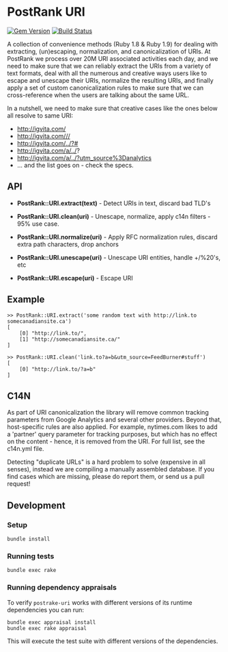 # PostRank URI

[![Gem Version](https://badge.fury.io/rb/postrank-uri.svg)](https://rubygems.org/gems/postrank-uri) [![Build Status](https://travis-ci.org/postrank-labs/postrank-uri.svg?branch=master)](https://travis-ci.org/postrank-labs/postrank-uri)

A collection of convenience methods (Ruby 1.8 & Ruby 1.9) for dealing with extracting, (un)escaping, normalization, and canonicalization of URIs. At PostRank we process over 20M URI associated activities each day, and we need to make sure that we can reliably extract the URIs from a variety of text formats, deal with all the numerous and creative ways users like to escape and unescape their URIs, normalize the resulting URIs, and finally apply a set of custom canonicalization rules to make sure that we can cross-reference when the users are talking about the same URL.

In a nutshell, we need to make sure that creative cases like the ones below all resolve to same URI:

 - http://igvita.com/
 - http://igvita.com///
 - http://igvita.com/../?#
 - http://igvita.com/a/../?
 - http://igvita.com/a/../?utm_source%3Danalytics
 - ... and the list goes on - check the specs.

## API

- **PostRank::URI.extract(text)** - Detect URIs in text, discard bad TLD's
- **PostRank::URI.clean(uri)** - Unescape, normalize, apply c14n filters - 95% use case.

- **PostRank::URI.normalize(uri)** - Apply RFC normalization rules, discard extra path characters, drop anchors
- **PostRank::URI.unescape(uri)** - Unescape URI entities, handle +/%20's, etc
- **PostRank::URI.escape(uri)** - Escape URI

## Example

    >> PostRank::URI.extract('some random text with http://link.to somecanadiansite.ca')
    [
        [0] "http://link.to/",
        [1] "http://somecanadiansite.ca/"
    ]

    >> PostRank::URI.clean('link.to?a=b&utm_source=FeedBurner#stuff')
    [
        [0] "http://link.to/?a=b"
    ]

## C14N

As part of URI canonicalization the library will remove common tracking parameters from Google Analytics and several other providers. Beyond that, host-specific rules are also applied. For example, nytimes.com likes to add a 'partner' query parameter for tracking purposes, but which has no effect on the content - hence, it is removed from the URI. For full list, see the c14n.yml file.

Detecting "duplicate URLs" is a hard problem to solve (expensive in all senses), instead we are compiling a manually assembled database. If you find cases which are missing, please do report them, or send us a pull request!

## Development

### Setup

```
bundle install
```

### Running tests

```
bundle exec rake
```

### Running dependency appraisals

To verify `postrake-uri` works with different versions of its runtime dependencies you can run:

```
bundle exec appraisal install
bundle exec rake appraisal
```

This will execute the test suite with different versions of the dependencies.
